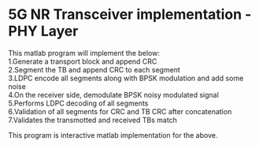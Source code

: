 # 5G NR Transceiver implementation - PHY Layer
This matlab program will implement the below: \
1.Generate a transport block and append CRC \
2.Segment the TB and append CRC to each segment \
3.LDPC encode all segments along with BPSK modulation and add some noise\
4.On the receiver side, demodulate BPSK noisy modulated signal \
5.Performs LDPC decoding of all segments \
6.Validation of all segments for CRC and TB CRC after concatenation \
7.Validates the transmotted and received TBs match

This program is interactive matlab implementation for the above.  

